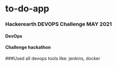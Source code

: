 # to-do-app

### Hackerearth DEVOPS Challenge MAY 2021

#### DevOps

#### Challenge hackathon

###Used all devops tools like: jenkins, docker
